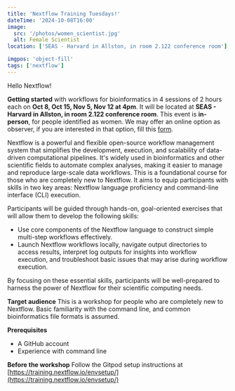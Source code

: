 ```yaml
---
title: 'Nextflow Training Tuesdays!'
dateTime: '2024-10-08T16:00'
image:
  src: '/photos/women_scientist.jpg'
  alt: Female Scientist
location: ['SEAS - Harvard in Allston, in room 2.122 conference room']

imgpos: 'object-fill'
tags: ['nextflow']
---
```


Hello Nextflow!

**Getting started** with workflows for bioinformatics in 4 sessions of 2 hours each on **Oct 8, Oct 15, Nov 5, Nov 12 at 4pm**. It will be located at **SEAS - Harvard in Allston, in room 2.122 conference room**. This event is **in-person**, for people identified as women. We may offer an online option as observer, if you are interested in that option, fill this [form](https://docs.google.com/forms/d/e/1FAIpQLScvhQvqoKvQLYLh4In84G-tVrcoz8GTSc6Lzm8mJPP6NNkbqw/viewform).

Nextflow is a powerful and flexible open-source workflow management system that simplifies the development, execution, and scalability of data-driven computational pipelines. It's widely used in bioinformatics and other scientific fields to automate complex analyses, making it easier to manage and reproduce large-scale data workflows.
This is a foundational course for those who are completely new to Nextflow. It aims to equip participants with skills in two key areas: Nextflow language proficiency and command-line interface (CLI) execution.

Participants will be guided through hands-on, goal-oriented exercises that will allow them to develop the following skills:

- Use core components of the Nextflow language to construct simple multi-step workflows effectively.
- Launch Nextflow workflows locally, navigate output directories to access results, interpret log outputs for insights into workflow execution, and troubleshoot basic issues that may arise during workflow execution.

By focusing on these essential skills, participants will be well-prepared to harness the power of Nextflow for their scientific computing needs.

**Target audience**
This is a workshop for people who are completely new to Nextflow. Basic familiarity with the command line, and common bioinformatics file formats is assumed.

**Prerequisites**

- A GitHub account
- Experience with command line

**Before the workshop**
Follow the Gitpod setup instructions at [https://training.nextflow.io/envsetup/](https://training.nextflow.io/envsetup/)
